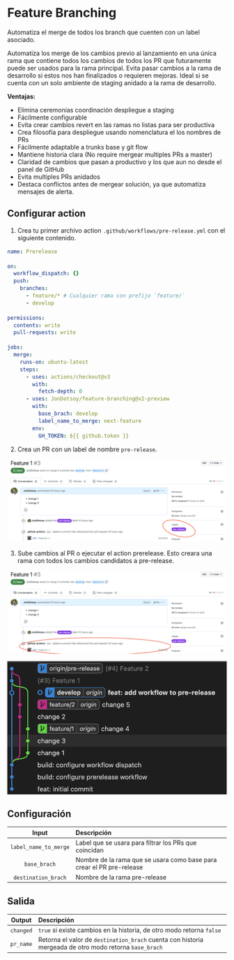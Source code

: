 # Feature Branching

Automatiza el merge de todos los branch que cuenten con un label asociado.

Automatiza los merge de los cambios previo al lanzamiento en una única rama que
contiene todos los cambios de todos los PR que futuramente puede ser usados para
la rama principal. Evita pasar cambios a la rama de desarrollo si estos nos han
finalizados o requieren mejoras. Ideal si se cuenta con un solo ambiente de
staging anidado a la rama de desarrollo.

**Ventajas:**

- Elimina ceremonias coordinación despliegue a staging
- Fácilmente configurable
- Evita crear cambios revert en las ramas no listas para ser productiva
- Crea filosofía para despliegue usando nomenclatura el los nombres de PRs
- Fácilmente adaptable a trunks base y git flow
- Mantiene historia clara (No require mergear multiples PRs a master)
- Claridad de cambios que pasan a productivo y los que aun no desde el panel de
  GitHub
- Evita multiples PRs anidados
- Destaca conflictos antes de mergear solución, ya que automatiza mensajes de
  alerta.

## Configurar action

1. Crea tu primer archivo action `.github/workflows/pre-release.yml` con el
   siguiente contenido.

```yaml
name: Prerelease

on:
  workflow_dispatch: {}
  push:
    branches:
      - feature/* # Cualquier rama con prefijo `feature/`
      - develop

permissions:
  contents: write
  pull-requests: write

jobs:
  merge:
    runs-on: ubuntu-latest
    steps:
      - uses: actions/checkout@v3
        with:
          fetch-depth: 0
      - uses: JonDotsoy/feature-branching@v2-preview
        with:
          base_brach: develop
          label_name_to_merge: next-feature
        env:
          GH_TOKEN: ${{ github.token }}
```

2. Crea un PR con un label de nombre `pre-release`.

![Snapshot PR feature 1 with a circle on labels section](docs/img/snap-pr-on-github-focus-labels-section.png)

3. Sube cambios al PR o ejecutar el action prerelease. Esto creara una rama con
   todos los cambios candidatos a pre-release.

![Snapshot PR feature 1 with a circle on history of commits](docs/img/snap-pr-on-github-focus-commit-section.png)

![history commits](docs/img/history-of-commits.png)

## Configuración

|         Input         | Descripción                                                           |
| :-------------------: | :-------------------------------------------------------------------- |
| `label_name_to_merge` | Label que se usara para filtrar los PRs que coincidan                 |
|     `base_brach`      | Nombre de la rama que se usara como base para crear el PR pre-release |
|  `destination_brach`  | Nombre de la rama pre-release                                         |

## Salida

|  Output   | Descripción                                                                                            |
| :-------: | :----------------------------------------------------------------------------------------------------- |
| `changed` | `true` si existe cambios en la historia, de otro modo retorna `false`                                  |
| `pr_name` | Retorna el valor de `destination_brach` cuenta con historia mergeada de otro modo retorna `base_brach` |
